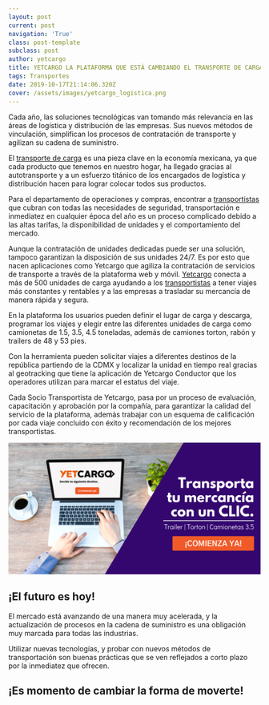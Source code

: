 ```yaml
---
layout: post
current: post
navigation: 'True'
class: post-template
subclass: post
author: yetcargo
title: YETCARGO LA PLATAFORMA QUE ESTÁ CAMBIANDO EL TRANSPORTE DE CARGA EN MÉXICO
tags: Transportes
date: 2019-10-17T21:14:06.320Z
cover: /assets/images/yetcargo_logistica.png
---
```

Cada año, las soluciones tecnológicas van tomando más relevancia en las áreas de logística y distribución de las empresas. Sus nuevos métodos de vinculación, simplifican los procesos de contratación de transporte y agilizan su cadena de suministro.

El [transporte de carga](https://www.yetcargo.com) es una pieza clave en la economía mexicana, ya que cada producto que tenemos en nuestro hogar, ha llegado gracias al autotransporte y a un esfuerzo titánico de los encargados de logística y distribución hacen para lograr colocar todos sus productos.

Para el departamento de operaciones y compras, encontrar a [transportistas](https://blog.yetcargo.com/se-est%C3%A1n-acabando-los-operadores-de-carga-en-m%C3%A9xico) que cubran con todas las necesidades de seguridad, transportación e inmediatez en cualquier época del año es un proceso complicado debido a las altas tarifas, la disponibilidad de unidades y el comportamiento del mercado.

Aunque la contratación de unidades dedicadas puede ser una solución, tampoco garantizan la disposición de sus unidades 24/7. Es por esto que nacen aplicaciones como Yetcargo que agiliza la contratación de servicios de transporte a través de la plataforma web y móvil. [Yetcargo](https://www.yetcargo.com) conecta a más de 500 unidades de carga ayudando a los [transportistas](https://www.yetcargo.com/transportistas) a tener viajes más constantes y rentables y a las empresas a trasladar su mercancía de manera rápida y segura.

En la plataforma los usuarios pueden definir el lugar de carga y descarga, programar los viajes y elegir entre las diferentes unidades de carga como camionetas de 1.5, 3.5, 4.5 toneladas, además de camiones torton, rabón y trailers de 48 y 53 pies.

Con la herramienta pueden solicitar viajes a diferentes destinos de la república partiendo de la CDMX y localizar la unidad en tiempo real gracias al geotracking que tiene la aplicación de Yetcargo Conductor que los operadores utilizan para marcar el estatus del viaje. 

Cada Socio Transportista de Yetcargo, pasa por un proceso de evaluación, capacitación y aprobación por la compañía, para garantizar la calidad del servicio de la plataforma, además trabajar con un esquema de calificación por cada viaje concluido con éxito y recomendación de los mejores transportistas.

[!["YetCargo"](/assets/images/yetcargo_transporte_de_carga_blog.png)](https://yetcargo.com/empresas)

## ¡El futuro es hoy!
El mercado está avanzando de una manera muy acelerada, y la actualización de procesos en la cadena de suministro es una obligación muy marcada para todas las industrias.

Utilizar nuevas tecnologías, y probar con nuevos métodos de transportación son buenas prácticas que se ven reflejados a corto plazo por la inmediatez que ofrecen. 

## ¡Es momento de cambiar la forma de moverte!